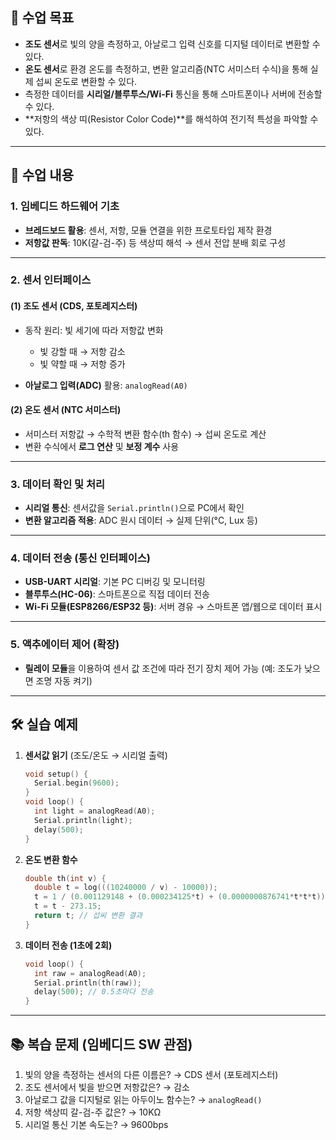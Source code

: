 ## 🎯 수업 목표

* **조도 센서**로 빛의 양을 측정하고, 아날로그 입력 신호를 디지털 데이터로 변환할 수 있다.
* **온도 센서**로 환경 온도를 측정하고, 변환 알고리즘(NTC 서미스터 수식)을 통해 실제 섭씨 온도로 변환할 수 있다.
* 측정한 데이터를 **시리얼/블루투스/Wi-Fi** 통신을 통해 스마트폰이나 서버에 전송할 수 있다.
* \*\*저항의 색상 띠(Resistor Color Code)\*\*를 해석하여 전기적 특성을 파악할 수 있다.

---

## 📖 수업 내용

### 1. 임베디드 하드웨어 기초

* **브레드보드 활용**: 센서, 저항, 모듈 연결을 위한 프로토타입 제작 환경
* **저항값 판독**: 10K(갈-검-주) 등 색상띠 해석 → 센서 전압 분배 회로 구성

---

### 2. 센서 인터페이스

#### (1) 조도 센서 (CDS, 포토레지스터)

* 동작 원리: 빛 세기에 따라 저항값 변화

  * 빛 강할 때 → 저항 감소
  * 빛 약할 때 → 저항 증가
* **아날로그 입력(ADC)** 활용: `analogRead(A0)`

#### (2) 온도 센서 (NTC 서미스터)

* 서미스터 저항값 → 수학적 변환 함수(th 함수) → 섭씨 온도로 계산
* 변환 수식에서 **로그 연산** 및 **보정 계수** 사용

---

### 3. 데이터 확인 및 처리

* **시리얼 통신**: 센서값을 `Serial.println()`으로 PC에서 확인
* **변환 알고리즘 적용**: ADC 원시 데이터 → 실제 단위(°C, Lux 등)

---

### 4. 데이터 전송 (통신 인터페이스)

* **USB-UART 시리얼**: 기본 PC 디버깅 및 모니터링
* **블루투스(HC-06)**: 스마트폰으로 직접 데이터 전송
* **Wi-Fi 모듈(ESP8266/ESP32 등)**: 서버 경유 → 스마트폰 앱/웹으로 데이터 표시

---

### 5. 액추에이터 제어 (확장)

* **릴레이 모듈**을 이용하여 센서 값 조건에 따라 전기 장치 제어 가능
  (예: 조도가 낮으면 조명 자동 켜기)

---

## 🛠 실습 예제

1. **센서값 읽기** (조도/온도 → 시리얼 출력)

   ```cpp
   void setup() {
     Serial.begin(9600);
   }
   void loop() {
     int light = analogRead(A0);
     Serial.println(light);
     delay(500);
   }
   ```

2. **온도 변환 함수**

   ```cpp
   double th(int v) {
     double t = log(((10240000 / v) - 10000));
     t = 1 / (0.001129148 + (0.000234125*t) + (0.0000000876741*t*t*t));
     t = t - 273.15;
     return t; // 섭씨 변환 결과
   }
   ```

3. **데이터 전송 (1초에 2회)**

   ```cpp
   void loop() {
     int raw = analogRead(A0);
     Serial.println(th(raw));
     delay(500); // 0.5초마다 전송
   }
   ```

---

## 📚 복습 문제 (임베디드 SW 관점)

1. 빛의 양을 측정하는 센서의 다른 이름은?
   → CDS 센서 (포토레지스터)
2. 조도 센서에서 빛을 받으면 저항값은?
   → 감소
3. 아날로그 값을 디지털로 읽는 아두이노 함수는?
   → `analogRead()`
4. 저항 색상띠 갈-검-주 값은?
   → 10KΩ
5. 시리얼 통신 기본 속도는?
   → 9600bps
